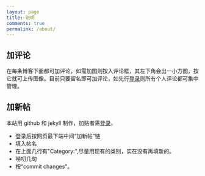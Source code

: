 ```yaml
---
layout: page
title: 说明
comments: true
permalink: /about/
---
```

## 加评论
在每条博客下面都可加评论，如需加图则按入评论框，其左下角会出一小方图，按它就可上传图像。目前只要留名即可加评论，如先行[登录](https://disqus.com/profile/login/)则所有个人评论都可集中管理。 
   
## 加新帖
本站用 github 和 jekyll 制作，加贴者需[登录](https://github.com/login)，    
- 登录后按网页最下端中间“加新帖”链   
- 填入帖名    
- 在上面几行有"Category:",尽量用现有的类别，实在没有再填新的。  
- 嘮叨几句   
- 按“commit changes"。  


